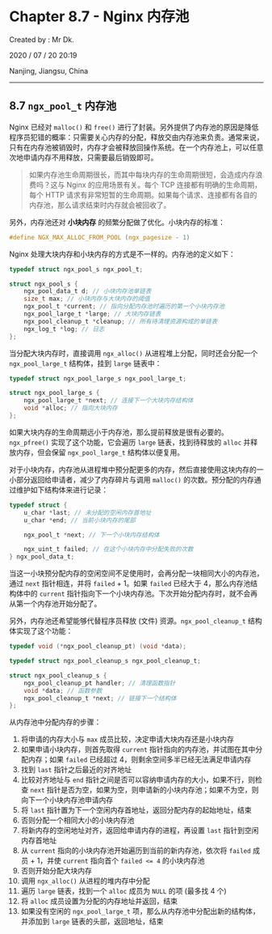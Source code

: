 # Chapter 8.7 - Nginx 内存池

Created by : Mr Dk.

2020 / 07 / 20 20:19

Nanjing, Jiangsu, China

---

## 8.7 `ngx_pool_t` 内存池

Nginx 已经对 `malloc()` 和 `free()` 进行了封装。另外提供了内存池的原因是降低程序员犯错的概率：只需要关心内存的分配，释放交由内存池来负责。通常来说，只有在内存池被销毁时，内存才会被释放回操作系统。在一个内存池上，可以任意次地申请内存不用释放，只需要最后销毁即可。

> 如果内存池生命周期很长，而其中每块内存的生命周期很短，会造成内存浪费吗？这与 Nginx 的应用场景有关。每个 TCP 连接都有明确的生命周期，每个 HTTP 请求有非常短暂的生命周期。如果每个请求、连接都有各自的内存池，那么请求结束时内存就会被回收了。

另外，内存池还对 **小块内存** 的频繁分配做了优化。小块内存的标准：

```c
#define NGX_MAX_ALLOC_FROM_POOL (ngx_pagesize - 1)
```

Nginx 处理大块内存和小块内存的方式是不一样的。内存池的定义如下：

```c
typedef struct ngx_pool_s ngx_pool_t;

struct ngx_pool_s {
    ngx_pool_data_t d; // 小块内存池单链表
    size_t max; // 小块内存与大块内存的阈值
    ngx_pool_t *current; // 指向分配内存池时遍历的第一个小块内存池
    ngx_pool_large_t *large; // 大块内存链表
    ngx_pool_cleanup_t *cleanup; // 所有待清理资源构成的单链表
    ngx_log_t *log; // 日志
};
```

当分配大块内存时，直接调用 `ngx_alloc()` 从进程堆上分配，同时还会分配一个 `ngx_pool_large_t` 结构体，挂到 `large` 链表中：

```c
typedef struct ngx_pool_large_s ngx_pool_large_t;

struct ngx_pool_large_s {
    ngx_pool_large_t *next; // 连接下一个大块内存结构体
    void *alloc; // 指向大块内存
};
```

如果大块内存的生命周期远小于内存池，那么提前释放是很有必要的。`ngx_pfree()` 实现了这个功能，它会遍历 `large` 链表，找到待释放的 `alloc` 并释放内存，但会保留 `ngx_pool_large_t` 结构体以便复用。

对于小块内存，内存池从进程堆中预分配更多的内存，然后直接使用这块内存的一小部分返回给申请者，减少了内存碎片与调用 `malloc()` 的次数。预分配的内存通过维护如下结构体来进行记录：

```c
typedef struct {
    u_char *last; // 未分配的空闲内存首地址
    u_char *end; // 当前小块内存的尾部

    ngx_pool_t *next; // 下一个小块内存结构体

    ngx_uint_t failed; // 在这个小块内存中分配失败的次数
} ngx_pool_data_t;
```

当这一小块预分配内存的空闲空间不足使用时，会再分配一块相同大小的内存池，通过 `next` 指针相连，并将 `failed` + 1。如果 `failed` 已经大于 4，那么内存池结构体中的 `current` 指针指向下一个小块内存池。下次开始分配内存时，就不会再从第一个内存池开始分配了。

另外，内存池还希望能够代替程序员释放 (文件) 资源。`ngx_pool_cleanup_t` 结构体实现了这个功能：

```c
typedef void (*ngx_pool_cleanup_pt) (void *data);

typedef struct ngx_pool_cleanup_s ngx_pool_cleanup_t;

struct ngx_pool_cleanup_s {
    ngx_pool_cleanup_pt handler; // 清理函数指针
    void *data; // 函数参数
    ngx_pool_cleanup_t *next; // 链接下一个结构体
};
```

从内存池中分配内存的步骤：

1. 将申请的内存大小与 `max` 成员比较，决定申请大块内存还是小块内存
2. 如果申请小块内存，则首先取得 `current` 指针指向的内存池，并试图在其中分配内存；如果 `failed` 已经超过 4，则剩余空间多半已经无法满足申请内存
3. 找到 `last` 指针之后最近的对齐地址
4. 比较对齐地址与 `end` 指针之间是否可以容纳申请内存的大小，如果不行，则检查 `next` 指针是否为空，如果为空，则申请新的小块内存池；如果不为空，则向下一个小块内存池申请内存
5. 将 `last` 指针置为下一个空闲内存首地址，返回分配内存的起始地址，结束
6. 否则分配一个相同大小的小块内存池
7. 将新内存的空闲地址对齐，返回给申请内存的进程，再设置 `last` 指针到空闲内存首地址
8. 从 `current` 指向的小块内存池开始遍历到当前的新内存池，依次将 `failed` 成员 + 1，并使 `current` 指向首个 `failed <= 4` 的小块内存池
9. 否则开始分配大块内存
10. 调用 `ngx_alloc()` 从进程的堆内存中分配
11. 遍历 `large` 链表，找到一个 `alloc` 成员为 `NULL` 的项 (最多找 4 个)
12. 将 `alloc` 成员设置为分配的内存地址并返回，结束
13. 如果没有空闲的 `ngx_pool_large_t` 项，那么从内存池中分配出新的结构体，并添加到 `large` 链表的头部，返回地址，结束
